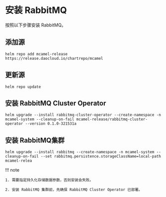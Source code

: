 # 安装 RabbitMQ

按照以下步骤安装 RabbitMQ。

## 添加源

```shell
helm repo add mcamel-release https://release.daocloud.io/chartrepo/mcamel
```

## 更新源

```shell
helm repo update
```

## 安装 RabbitMQ Cluster Operator

```shell
helm upgrade --install rabbitmq-cluster-operator --create-namespace -n mcamel-system --cleanup-on-fail mcamel-release/rabbitmq-cluster-operator --version 0.1.0-321531a
```

## 安装 RabbitMQ集群

```shell
helm upgrade --install rabbitmq --create-namespace -n mcamel-system --cleanup-on-fail --set rabbitmq.persistence.storageClassName=local-path mcamel-relea
```

!!! note

    1. 需要指定持久化存储数据参数，否则安装会失败。

    2. 安装 RabbitMQ 集群前，先确保 RabbitMQ Cluster Operator 已部署。
